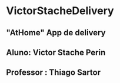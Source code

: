 # VictorStacheDelivery

## "AtHome" App de delivery

## Aluno: Victor Stache Perin 
## Professor : Thiago Sartor
